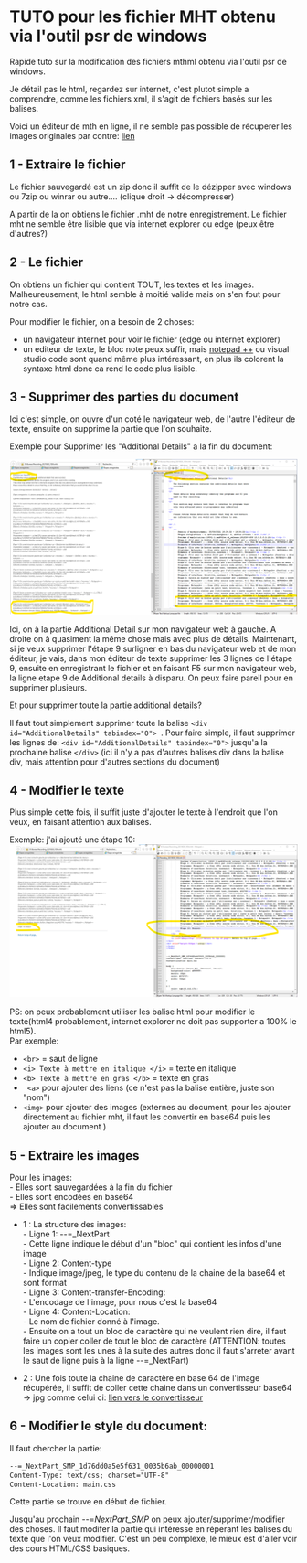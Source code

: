 # TUTO pour les fichier MHT obtenu via l'outil psr de windows

Rapide tuto sur la modification des fichiers mthml obtenu via l'outil psr de windows.

Je détail pas le html, regardez sur internet, c'est plutot simple a comprendre, comme les fichiers xml, il s'agit de fichiers basés sur les balises.


Voici un éditeur de mth en ligne, il ne semble pas possible de récuperer les images originales par contre: [lien](https://products.aspose.app/words/editor/mht)




## 1 - Extraire le fichier

Le fichier sauvegardé est un zip donc il suffit de le dézipper avec windows ou 7zip ou winrar ou autre.... (clique droit -> décompresser)

A partir de la on obtiens le fichier .mht de notre enregistrement.
Le fichier mht ne semble être lisible que via internet explorer ou edge (peux être d'autres?)


## 2 - Le fichier

On obtiens un fichier qui contient TOUT, les textes et les images.
Malheureusement, le html semble à moitié valide mais on s'en fout pour notre cas.

Pour modifier le fichier, on a besoin de 2 choses:
- un navigateur internet pour voir le fichier (edge ou internet explorer)
- un editeur de texte, le bloc note peux suffir, mais [notepad ++](https://notepad-plus-plus.org/) ou visual studio code sont quand même plus intéressant, en plus ils colorent la syntaxe html donc ca rend le code plus lisible.


## 3 - Supprimer des parties du document

Ici c'est simple, on ouvre d'un coté le navigateur web, de l'autre l'éditeur de texte, ensuite on supprime la partie que l'on souhaite.

Exemple pour Supprimer les "Additional Details" a la fin du document:

![](./images/image1.png)

Ici, on à la partie Additional Detail sur mon navigateur web à gauche. A droite on à quasiment la même chose mais avec plus de détails.
Maintenant, si je veux supprimer l'étape 9 surligner en bas du navigateur web et de mon éditeur, je vais, dans mon éditeur de texte supprimer les 3 lignes de l'étape 9, ensuite en enregistrant le fichier et en faisant F5 sur mon navigateur web, la ligne etape 9 de Additional details à disparu. On peux faire pareil pour en supprimer plusieurs.


Et pour supprimer toute la partie additional details? 

Il faut tout simplement supprimer toute la balise ```<div id="AdditionalDetails" tabindex="0"> ```.
Pour faire simple, il faut supprimer les lignes de: ``` <div id="AdditionalDetails" tabindex="0"> ``` jusqu'a la prochaine balise ```</div>``` (ici il n'y a pas d'autres balises div dans la balise div, mais attention pour d'autres sections du document)

## 4 - Modifier le texte
Plus simple cette fois, il suffit juste d'ajouter le texte à l'endroit que l'on veux, en faisant attention aux balises. 

Exemple: j'ai ajouté une étape 10:
![](./images/image2.png)

PS: on peux probablement utiliser les balise html pour modifier le texte(html4 probablement, internet explorer ne doit pas supporter a 100% le html5).  
Par exemple:  
- ```<br>``` = saut de ligne  
- ```<i> Texte à mettre en italique </i>``` = texte en italique
- ```<b> Texte à mettre en gras </b>``` = texte en gras
- ``` <a>``` pour ajouter des liens (ce n'est pas la balise entière, juste son "nom")
- ``` <img> ``` pour ajouter des images (externes au document, pour les ajouter directement au fichier mht, il faut les convertir en base64 puis les ajouter au document )





## 5 - Extraire les images
Pour les images:  
    - Elles sont sauvegardées à la fin du fichier  
    - Elles sont encodées en base64  
  => Elles sont facilements convertissables


- 1 : La structure des images:  
        - Ligne 1: --=_NextPart  
              - Cette ligne indique le début d'un "bloc" qui contient les infos d'une image  
        - Ligne 2: Content-type  
              - Indique image/jpeg, le type du contenu de la chaine de la base64 et sont format  
        - Ligne 3: Content-transfer-Encoding:  
              - L'encodage de l'image, pour nous c'est la base64  
        - Ligne 4: Content-Location:  
              - Le nom de fichier donné à l'image.  
        - Ensuite on a tout un bloc de caractère qui ne veulent rien dire, il faut faire un copier coller de tout le bloc de caractère (ATTENTION: toutes les images sont les unes à la suite des autres donc il faut s'arreter avant le saut de ligne puis à la ligne --=_NextPart)  

- 2 : Une fois toute la chaine de caractère en base 64 de l'image récupérée, il suffit de coller cette chaine dans un convertisseur base64 -> jpg comme celui ci: [lien vers le convertisseur](https://base64.guru/converter/decode/image/jpg)

## 6 - Modifier le style du document:

Il faut chercher la partie:
```
--=_NextPart_SMP_1d76dd0a5e5f631_0035b6ab_00000001
Content-Type: text/css; charset="UTF-8"
Content-Location: main.css
```
Cette partie se trouve en début de fichier.  

Jusqu'au prochain --=_NextPart_SMP_ on peux ajouter/supprimer/modifier des choses. Il faut modifer la partie qui intéresse en réperant les balises du texte que l'on veux modifier. C'est un peu complexe, le mieux est d'aller voir des cours HTML/CSS basiques.


